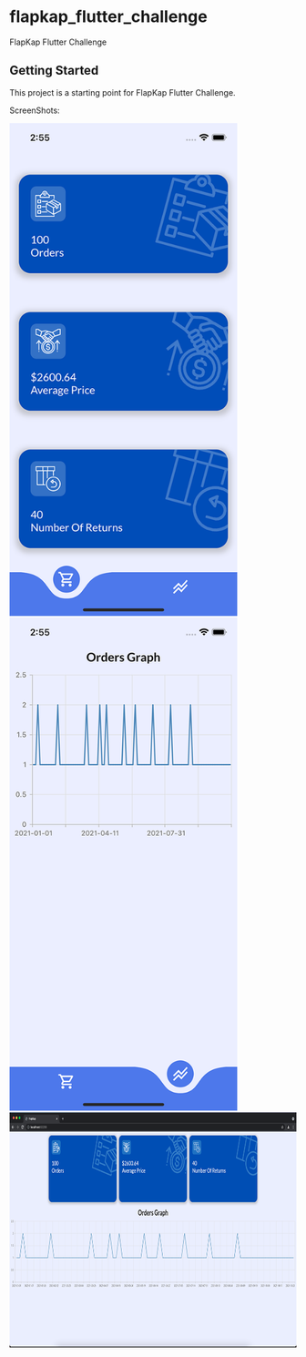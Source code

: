 # flapkap_flutter_challenge

FlapKap Flutter Challenge

## Getting Started

This project is a starting point for FlapKap Flutter Challenge.

ScreenShots:

<img src="/screenshots/mobile_1.png" width="400" height="866">
<img src="/screenshots/mobile_2.png" width="400" height="866">
<img src="/screenshots/web.png" width="800" height="413">

